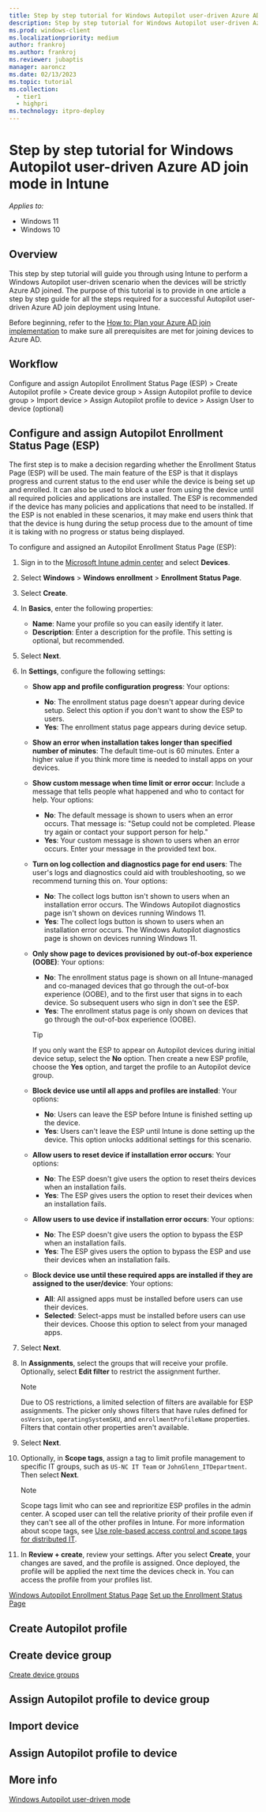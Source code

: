 ```yaml
---
title: Step by step tutorial for Windows Autopilot user-driven Azure AD join mode in Intune
description: Step by step tutorial for Windows Autopilot user-driven Azure AD join mode in Intune.
ms.prod: windows-client
ms.localizationpriority: medium
author: frankroj
ms.author: frankroj
ms.reviewer: jubaptis
manager: aaroncz
ms.date: 02/13/2023
ms.topic: tutorial
ms.collection: 
  - tier1
  - highpri
ms.technology: itpro-deploy
---
```


# Step by step tutorial for Windows Autopilot user-driven Azure AD join mode in Intune

*Applies to:*

- Windows 11
- Windows 10

## Overview

This step by step tutorial will guide you through using Intune to perform a Windows Autopilot user-driven scenario when the devices will be strictly Azure AD joined. The purpose of this tutorial is to provide in one article a step by step guide for all the steps required for a successful Autopilot user-driven Azure AD join deployment using Intune.

Before beginning, refer to the [How to: Plan your Azure AD join implementation](/azure/active-directory/devices/azureadjoin-plan) to make sure all prerequisites are met for joining devices to Azure AD.

## Workflow

 Configure and assign Autopilot Enrollment Status Page (ESP) > Create Autopilot profile > Create device group > Assign Autopilot profile to device group > Import device > Assign Autopilot profile to device > Assign User to device (optional)

## Configure and assign Autopilot Enrollment Status Page (ESP)

The first step is to make a decision regarding whether the Enrollment Status Page (ESP) will be used. The main feature of the ESP is that it displays progress and current status to the end user while the device is being set up and enrolled. It can also be used to block a user from using the device until all required policies and applications are installed. The ESP is recommended if the device has many policies and applications that need to be installed. If the ESP is not enabled in these scenarios, it may make end users think that that the device is hung during the setup process due to the amount of time it is taking with no progress or status being displayed.

To configure and assigned an Autopilot Enrollment Status Page (ESP):

1. Sign in to the [Microsoft Intune admin center](https://go.microsoft.com/fwlink/?linkid=2109431) and select **Devices**.

2. Select **Windows** > **Windows enrollment** > **Enrollment Status Page**.

3. Select **Create**.

4. In **Basics**, enter the following properties:  
     - **Name**: Name your profile so you can easily identify it later. 
     - **Description**: Enter a description for the profile. This setting is optional, but recommended.  

5. Select **Next**.

6. In **Settings**, configure the following settings:  

    - **Show app and profile configuration progress**: Your options:
      - **No**: The enrollment status page doesn't appear during device setup. Select this option if you don't want to show the ESP to users.  
      - **Yes**: The enrollment status page appears during device setup.    

    - **Show an error when installation takes longer than specified number of minutes**: The default time-out is 60 minutes. Enter a higher value if you think more time is needed to install apps on your devices.

    - **Show custom message when time limit or error occur**: Include a message that tells people what happened and who to contact for help. Your options:  
       - **No**: The default message is shown to users when an error occurs. That message is: "Setup could not be completed. Please try again or contact your support person for help."  
       - **Yes**: Your custom message is shown to users when an error occurs. Enter your message in the provided text box.  

    - **Turn on log collection and diagnostics page for end users**: The user's logs and diagnostics could aid with troubleshooting, so we recommend turning this on. Your options:  
       - **No**: The collect logs button isn't shown to users when an installation error occurs. The Windows Autopilot diagnostics page isn't shown on devices running Windows 11.  
       - **Yes**: The collect logs button is shown to users when an installation error occurs. The Windows Autopilot diagnostics page is shown on devices running Windows 11.  

    - **Only show page to devices provisioned by out-of-box experience (OOBE)**: Your options:
       - **No**: The enrollment status page is shown on all Intune-managed and co-managed devices that go through the out-of-box experience (OOBE), and to the first user that signs in to each device. So subsequent users who sign in don't see the ESP. 
       - **Yes**: The enrollment status page is only shown on devices that go through the out-of-box experience (OOBE).

       > [!TIP]
       > If you only want the ESP to appear on Autopilot devices during initial device setup, select the **No** option. Then create a new ESP profile, choose the **Yes** option, and target the profile to an Autopilot device group.  

    - **Block device use until all apps and profiles are installed**: Your options:
       - **No**: Users can leave the ESP before Intune is finished setting up the device. 
       - **Yes**: Users can't leave the ESP until Intune is done setting up the device. This option unlocks additional settings for this scenario.  

    - **Allow users to reset device if installation error occurs**: Your options:  
        - **No**: The ESP doesn't give users the option to reset theirs devices when an installation fails.  
        - **Yes**: The ESP gives users the option to reset their devices when an installation fails.  

    - **Allow users to use device if installation error occurs**: Your options:  
         - **No**: The ESP doesn't give users the option to bypass the ESP when an installation fails.  
         - **Yes**: The ESP gives users the option to bypass the ESP and use their devices when an installation fails.

    - **Block device use until these required apps are installed if they are assigned to the user/device**: Your options:  
         - **All**: All assigned apps must be installed before users can use their devices.  
         - **Selected**: Select-apps must be installed before users can use their devices. Choose this option to select from your managed apps.  

7. Select **Next**.

8. In **Assignments**, select the groups that will receive your profile. Optionally, select **Edit filter** to restrict the assignment further.

    > [!NOTE]
    > Due to OS restrictions, a limited selection of filters are available for ESP assignments. The picker only shows filters that have rules defined for `osVersion`, `operatingSystemSKU`, and `enrollmentProfileName` properties. Filters that contain other properties aren't available.  

9. Select **Next**.  

10. Optionally, in **Scope tags**, assign a tag to limit profile management to specific IT groups, such as `US-NC IT Team` or `JohnGlenn_ITDepartment`. Then select **Next**.   

    > [!NOTE]
    > Scope tags limit who can see and reprioritize ESP profiles in the admin center. A scoped user can tell the relative priority of their profile even if they can't see all of the other profiles in Intune. For more information about scope tags, see [Use role-based access control and scope tags for distributed IT](../fundamentals/scope-tags.md).  

11. In **Review + create**, review your settings. After you select **Create**, your changes are saved, and the profile is assigned. Once deployed, the profile will be applied the next time the devices check in. You can access the profile from your profiles list. 

[Windows Autopilot Enrollment Status Page](/mem/autopilot/enrollment-status)
[Set up the Enrollment Status Page](/mem/intune/enrollment/windows-enrollment-status)

## Create Autopilot profile

## Create device group

[Create device groups](/mem/autopilot/enrollment-autopilot)

## Assign Autopilot profile to device group

## Import device

## Assign Autopilot profile to device

## More info

[Windows Autopilot user-driven mode](/mem/autopilot/user-driven)